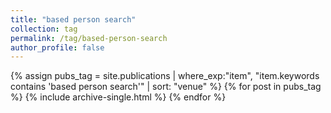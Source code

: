 ```yaml
---
title: "based person search"
collection: tag
permalink: /tag/based-person-search
author_profile: false
---
```

{% assign pubs_tag = site.publications | where_exp:"item", "item.keywords contains 'based person search'" | sort: "venue" %}
{% for post in pubs_tag %}
  {% include archive-single.html %}
{% endfor %}